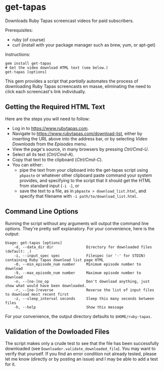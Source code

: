 # get-tapas #

Downloads Ruby Tapas screencast videos for paid subscribers.

Prerequisites:

* ruby (of course)
* curl (install with your package manager such as brew, yum, or apt-get)

Instructions:

```
gem install get-tapas
# Get the video download HTML text (see below.)
get-tapas [options]
```

This gem provides a script that _partially_ automates the process of
downloading Ruby Tapas screencasts en masse, eliminating the need to 
click each screencast's link individually.

## Getting the Required HTML Text

Here are the steps you will need to follow:

* Log in to https://www.rubytapas.com.
* Navigate to https://www.rubytapas.com/download-list, either by
inserting the URL above into the address bar, or by
selecting _Video Downloads_ from the _Episodes_ menu.
* View the page's source, in many browsers by pressing _Ctrl/Cmd-U_.
* Select all its text (_Ctrl/Cmd-A_).
* Copy that text to the clipboard (_Ctrl/Cmd-C_).
* You can either:
  * pipe the text from your clipboard into the get-tapas script using `pbpaste` 
  or whatever other clipboard paste command your system provides, 
  and specifying to the script that it should get the HTML 
  from standard input (`-i -`), or 
  * save the text to a file, as in `pbpaste > download_list.html`, 
  and specify that filename with `-i path/to/download_list.html`.


## Command Line Options

Running the script without any arguments will output the command line
options.  They're pretty self explanatory. For your convenience, here is
the output:

```
Usage: get-tapas [options]
    -d, --data_dir dir               Directory for downloaded files (default: .)
    -i, --input_spec spec            Filespec (or '-' for STDIN) containing Ruby Tapas download list page HTML
    -0, --min_episode_num number     Minimum episode number to download
    -9, --max_episode_num number     Maximum episode number to download
    -n, --[no-]no_op                 Don't download anything, just show what would have been downloaded.
    -r, --[no-]reverse               Reverse the list of input files to download most recent first
    -z, --sleep_interval seconds     Sleep this many seconds between files
    -h, --help                       Show this message
```

For your convenience, the output directory defaults to `$HOME/ruby-tapas`.

## Validation of the Dowloaded Files

The script makes only a crude test to see that the file has been successfully downloaded
(see `Downloader.validate_downloaded_file`).
You may want to verify that yourself. If you find an error condition not already tested,
please let me know (directly or by posting an issue) and I may be able to add a test for it.
